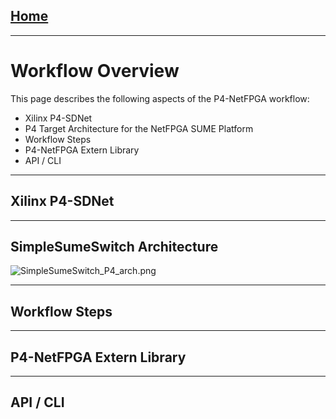 [Home](https://bitbucket.org/sibanez/netfpga-sume-sdnet/wiki/Home)
------

---

Workflow Overview
=================

This page describes the following aspects of the P4-NetFPGA workflow:

* Xilinx P4-SDNet
* P4 Target Architecture for the NetFPGA SUME Platform
* Workflow Steps
* P4-NetFPGA Extern Library
* API / CLI

---

Xilinx P4-SDNet
---------------


---

SimpleSumeSwitch Architecture
-----------------------------

![SimpleSumeSwitch_P4_arch.png](https://bitbucket.org/repo/jp6axo/images/579569362-SimpleSumeSwitch_P4_arch.png)

---

Workflow Steps
--------------


---

P4-NetFPGA Extern Library
-------------------------


---

API / CLI
---------